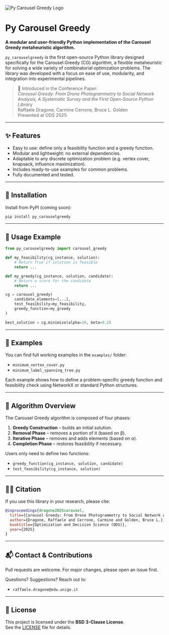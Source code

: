 ![Py Carousel Greedy Logo](cglogo.png)
# Py Carousel Greedy

**A modular and user-friendly Python implementation of the Carousel Greedy metaheuristic algorithm.**

`py_carouselgreedy` is the first open-source Python library designed specifically for the Carousel Greedy (CG) algorithm, a flexible metaheuristic for solving a wide variety of combinatorial optimization problems. The library was developed with a focus on ease of use, modularity, and integration into experimental pipelines.

> 📄 Introduced in the Conference Paper:  
> *Carousel Greedy: From Drone Photogrammetry to Social Network Analysis, A Systematic Survey and the First Open-Source Python Library*  
> Raffaele Dragone, Carmine Cerrone, Bruce L. Golden  
> Presented at ODS 2025

---

## ✨ Features

- Easy to use: define only a feasibility function and a greedy function.
- Modular and lightweight: no external dependencies.
- Adaptable to any discrete optimization problem (e.g. vertex cover, knapsack, influence maximization).
- Includes ready-to-use examples for common problems.
- Fully documented and tested.

---

## 🚀 Installation

Install from PyPI (coming soon):

```bash
pip install py_carouselgreedy
```


---

## 🔧 Usage Example

```python
from py_carouselgreedy import carousel_greedy

def my_feasibility(cg_instance, solution):
    # Return True if solution is feasible
    return ...

def my_greedy(cg_instance, solution, candidate):
    # Return a score for the candidate
    return ...

cg = carousel_greedy(
    candidate_elements=[...],
    test_feasibility=my_feasibility,
    greedy_function=my_greedy
)

best_solution = cg.minimize(alpha=10, beta=0.2)
```

---

## 📂 Examples

You can find full working examples in the `examples/` folder:

- `minimum_vertex_cover.py`
- `minimum_label_spanning_tree.py`

Each example shows how to define a problem-specific greedy function and feasibility check using NetworkX or standard Python structures.

---

## 📖 Algorithm Overview

The Carousel Greedy algorithm is composed of four phases:

1. **Greedy Construction** – builds an initial solution.
2. **Removal Phase** – removes a portion of it (based on β).
3. **Iterative Phase** – removes and adds elements (based on α).
4. **Completion Phase** – restores feasibility if necessary.

Users only need to define two functions:
- `greedy_function(cg_instance, solution, candidate)`
- `test_feasibility(cg_instance, solution)`

---

## 🧑‍🔬 Citation

If you use this library in your research, please cite:

```bibtex
@inproceedings{dragone2025carousel,
  title={Carousel Greedy: From Drone Photogrammetry to Social Network Analysis, A Systematic Survey and the First Open-Source Python Library},
  author={Dragone, Raffaele and Cerrone, Carmine and Golden, Bruce L.},
  booktitle={Optimization and Decision Science (ODS)},
  year={2025}
}
```

---

## 📬 Contact & Contributions

Pull requests are welcome. For major changes, please open an issue first.

Questions? Suggestions? Reach out to:

- `raffaele.dragone@edu.unige.it`

---

## 📄 License

This project is licensed under the **BSD 3-Clause License**.  
See the [LICENSE](./LICENSE) file for details.
